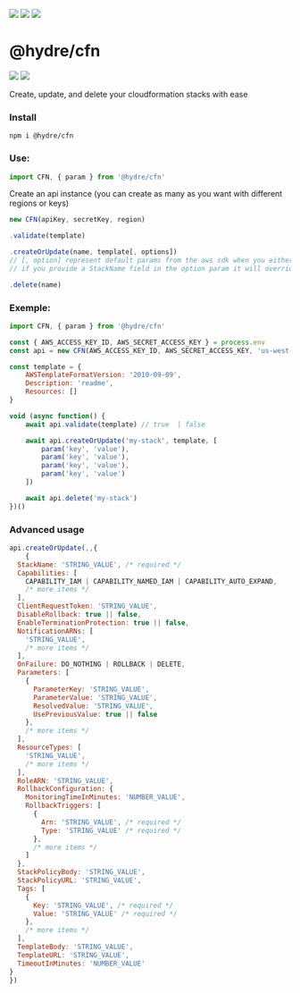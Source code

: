 ![][licence] [![][npm]][npmlink] [![][travis]][travislink]

# @hydre/cfn

[![][discord]][discordlink] [![][twitter]][twitterlink]

[licence]: https://img.shields.io/github/license/HydreIO/cfn.svg?style=for-the-badge
[npm]: https://img.shields.io/npm/v/@hydre/cfn.svg?logo=npm&style=for-the-badge
[npmlink]: https://www.npmjs.com/package/@hydre/cfn
[travis]: https://img.shields.io/travis/com/HydreIO/cfn.svg?logo=travis&style=for-the-badge
[travislink]: https://travis-ci.com/HydreIO/cfn
[twitter]: https://img.shields.io/badge/follow-us-blue.svg?logo=twitter&style=for-the-badge
[twitterlink]: https://twitter.com/hydreio
[discord]: https://img.shields.io/discord/265104803531587584.svg?logo=discord&style=for-the-badge
[discordlink]: https://discord.gg/Ea6a5cn

Create, update, and delete your cloudformation stacks with ease

### Install

`npm i @hydre/cfn`

### Use:

```js
import CFN, { param } from '@hydre/cfn'
```

Create an api instance (you can create as many as you want with different regions or keys)

```js
new CFN(apiKey, secretKey, region)
```

```js
.validate(template)
```

```js
.createOrUpdate(name, template[, options])
// [, option] represent default params from the aws sdk when you either create or update a stack
// if you provide a StackName field in the option param it will override the name param
```

```js
.delete(name)
```

### Exemple:

```js
import CFN, { param } from '@hydre/cfn'

const { AWS_ACCESS_KEY_ID, AWS_SECRET_ACCESS_KEY } = process.env
const api = new CFN(AWS_ACCESS_KEY_ID, AWS_SECRET_ACCESS_KEY, 'us-west-1')

const template = {
	AWSTemplateFormatVersion: '2010-09-09',
	Description: 'readme',
	Resources: []
}

void (async function() {
	await api.validate(template) // true  | false

	await api.createOrUpdate('my-stack', template, [
		param('key', 'value'),
		param('key', 'value'),
		param('key', 'value'),
		param('key', 'value')
	])

	await api.delete('my-stack')
})()
```

### Advanced usage

```js
api.createOrUpdate(,,{
	{
  StackName: 'STRING_VALUE', /* required */
  Capabilities: [
    CAPABILITY_IAM | CAPABILITY_NAMED_IAM | CAPABILITY_AUTO_EXPAND,
    /* more items */
  ],
  ClientRequestToken: 'STRING_VALUE',
  DisableRollback: true || false,
  EnableTerminationProtection: true || false,
  NotificationARNs: [
    'STRING_VALUE',
    /* more items */
  ],
  OnFailure: DO_NOTHING | ROLLBACK | DELETE,
  Parameters: [
    {
      ParameterKey: 'STRING_VALUE',
      ParameterValue: 'STRING_VALUE',
      ResolvedValue: 'STRING_VALUE',
      UsePreviousValue: true || false
    },
    /* more items */
  ],
  ResourceTypes: [
    'STRING_VALUE',
    /* more items */
  ],
  RoleARN: 'STRING_VALUE',
  RollbackConfiguration: {
    MonitoringTimeInMinutes: 'NUMBER_VALUE',
    RollbackTriggers: [
      {
        Arn: 'STRING_VALUE', /* required */
        Type: 'STRING_VALUE' /* required */
      },
      /* more items */
    ]
  },
  StackPolicyBody: 'STRING_VALUE',
  StackPolicyURL: 'STRING_VALUE',
  Tags: [
    {
      Key: 'STRING_VALUE', /* required */
      Value: 'STRING_VALUE' /* required */
    },
    /* more items */
  ],
  TemplateBody: 'STRING_VALUE',
  TemplateURL: 'STRING_VALUE',
  TimeoutInMinutes: 'NUMBER_VALUE'
}
})
```

